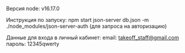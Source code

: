 Версия node: v16.17.0

Инструкция по запуску:
npm start
json-server db.json -m ./node_modules/json-server-auth (для запроса на авторизацию)

Данные для входа в личный кабинет:
email: takeoff_staff@gmail.com
пароль: 12345qwerty
